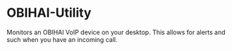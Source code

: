 # OBIHAI-Utility
Monitors an OBIHAI VoIP device on your desktop. This allows for alerts and such when you have an incoming call.
